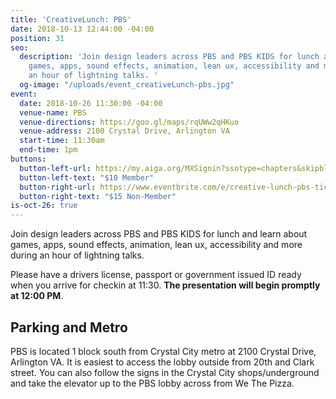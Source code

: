 ```yaml
---
title: 'CreativeLunch: PBS'
date: 2018-10-13 12:44:00 -04:00
position: 31
seo:
  description: 'Join design leaders across PBS and PBS KIDS for lunch and learn about
    games, apps, sound effects, animation, lean ux, accessibility and more during
    an hour of lightning talks. '
  og-image: "/uploads/event_creativeLunch-pbs.jpg"
event:
  date: 2018-10-26 11:30:00 -04:00
  venue-name: PBS
  venue-directions: https://goo.gl/maps/rqUWw2qHKuo
  venue-address: 2100 Crystal Drive, Arlington VA
  start-time: 11:30am
  end-time: 1pm
buttons:
  button-left-url: https://my.aiga.org/MXSignin?ssotype=chapters&skipblacklist&returnurl=https%3A%2F%2Fdc.aiga.org%2F%3Fpost_type%3Dikit_event%26p%3D280292%26redirect_source%3Deventbrite_register
  button-left-text: "$10 Member"
  button-right-url: https://www.eventbrite.com/e/creative-lunch-pbs-tickets-51328782771
  button-right-text: "$15 Non-Member"
is-oct-26: true
---
```


Join design leaders across PBS and PBS KIDS for lunch and learn about games, apps, sound effects, animation, lean ux, accessibility and more during an hour of lightning talks. 

Please have a drivers license, passport or government issued ID ready when you arrive for checkin at 11:30.  **The presentation will begin promptly at 12:00 PM**.

## Parking and Metro
PBS is located 1 block south from Crystal City metro at 2100 Crystal Drive, Arlington VA. It is easiest to access the lobby outside from 20th and Clark street. You can also follow the signs in the Crystal City shops/underground and take the elevator up to the PBS lobby across from We The Pizza.

